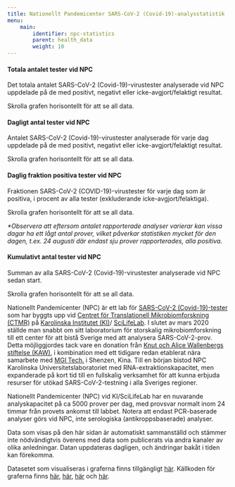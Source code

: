 ```yaml
---
title: Nationellt Pandemicenter SARS-CoV-2 (Covid-19)-analysstatistik
menu:
    main:
        identifier: npc-statistics
        parent: health_data
        weight: 10
---
```


#### Totala antalet tester vid NPC

Det totala antalet SARS-CoV-2 (Covid-19)-virustester analyserade vid NPC
uppdelade på de med positivt, negativt eller icke-avgjort/felaktigt
resultat.

<div class="d-lg-none alert alert-info">
  Skrolla grafen horisontellt för att se all data.
</div>

<div class="plot_wrapper">
  <div id="grand-total-chart"></div>
</div>

#### Dagligt antal tester vid NPC

Antalet SARS-CoV-2 (Covid-19)-virustester analyserade för varje dag
uppdelade på de med positivt, negativt eller icke-avgjort/felaktigt
resultat.

<div class="d-lg-none alert alert-info">
  Skrolla grafen horisontellt för att se all data.
</div>

<div class="plot_wrapper">
  <div id="stacked-bar-chart"></div>
</div>

#### Daglig fraktion positiva tester vid NPC

Fraktionen SARS-CoV-2 (COVID-19)-virustester för varje dag som är positiva,
i procent av alla tester (exkluderande icke-avgjort/felaktiga).

<div class="d-lg-none alert alert-info">
  Skrolla grafen horisontellt för att se all data.
</div>

<div class="plot_wrapper">
  <div id="positive-bar-chart"></div>
</div>

_*Observera att eftersom antalet rapporterade analyser varierar kan vissa dagar ha ett lågt antal prover, vilket påverkar statistiken mycket för den dagen, t.ex. 24 augusti där endast sju prover rapporterades, alla positiva._

#### Kumulativt antal tester vid NPC

Summan av alla SARS-CoV-2 (Covid-19)-virustester analyserade vid NPC
sedan start.

<div class="d-lg-none alert alert-info">
  Skrolla grafen horisontellt för att se all data.
</div>

<div class="plot_wrapper">
  <div id="cumulative-plot"></div>
</div>

Nationellt Pandemicenter (NPC) är ett lab för
[SARS-CoV-2 (Covid-19)-tester](https://ki.se/mtc/ctmr-and-covid-19) som har byggts upp
vid
[Centret för Translationell Mikrobiomforskning (CTMR)](https://ki.se/en/research/news-from-the-centre-for-translational-microbiome-research-ctmr)
på [Karolinska Institutet (KI)](https://ki.se/)/
[SciLifeLab](https://www.scilifelab.se/).
I slutet av mars 2020 ställde man snabbt om sitt laboratorium för storskalig mikrobiomforskning till ett
center för att bistå Sverige med att analysera SARS-CoV-2-prov.
Detta möjliggjordes tack vare en donation från
[Knut och Alice Wallenbergs stiftelse (KAW)](https://kaw.wallenberg.org/),
i kombination med ett tidigare redan etablerat nära samarbete med
[MGI Tech.](https://en.mgitech.cn/) i Shenzen, Kina.
Till en början bistod NPC Karolinska Universitetslaboratoriet med
RNA-extraktionskapacitet, men expanderade på kort tid till en
fullskalig verksamhet för att kunna erbjuda resurser för utökad
SARS-CoV-2-testning i alla Sveriges regioner.

Nationellt Pandemicenter (NPC) vid KI/SciLifeLab har en nuvarande
analyskapacitet på ca 5000 prover per dag, med provsvar normalt inom
24 timmar från provets ankomst till labbet. Notera att endast PCR-baserade
analyser görs vid NPC, inte serologiska (antikroppsbaserade) analyser.

Data som visas på den här sidan är automatiskt sammanställd och stämmer inte
nödvändigtvis överens med data som publicerats via andra kanaler
av olika anledningar. Datan uppdateras dagligen, och ändringar bakåt i
tiden kan förekomma.

Datasetet som visualiseras i graferna finns tillgängligt
[här](https://datagraphics.dckube.scilifelab.se/dataset/bbbaf64a25a1452287a8630503f07418).
Källkoden för graferna finns
[här](https://datagraphics.dckube.scilifelab.se/graphic/ba0b27320fe74ad0aef59a26be6c37f1),
[här](https://datagraphics.dckube.scilifelab.se/graphic/ddb1119aefce47d58d0b3a49e98b4fcc),
[här](https://datagraphics.dckube.scilifelab.se/graphic/b31c50be59c84c93986c25b052115a65)
och [här](https://datagraphics.dckube.scilifelab.se/graphic/9145856246004419983d39fcf56d9eb6).

<script src="https://cdn.jsdelivr.net/npm/vega@5.12.1"></script>
<script src="https://cdn.jsdelivr.net/npm/vega-lite@4.12.2"></script>
<script src="https://cdn.jsdelivr.net/npm/vega-embed@6.8.0"></script>

<script src="https://datagraphics.dckube.scilifelab.se/graphic/ba0b27320fe74ad0aef59a26be6c37f1.js?id=grand-total-chart"></script>

<script src="https://datagraphics.dckube.scilifelab.se/graphic/ddb1119aefce47d58d0b3a49e98b4fcc.js?id=stacked-bar-chart"></script>

<script src="https://datagraphics.dckube.scilifelab.se/graphic/b31c50be59c84c93986c25b052115a65.js?id=positive-bar-chart"></script>

<script src="https://datagraphics.dckube.scilifelab.se/graphic/9145856246004419983d39fcf56d9eb6.js?id=cumulative-plot"></script>
